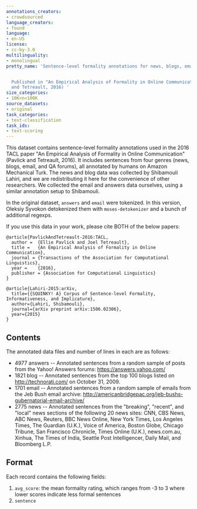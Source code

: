 ```yaml
---
annotations_creators:
- crowdsourced
language_creators:
- found
language:
- en-US
license:
- cc-by-3.0
multilinguality:
- monolingual
pretty_name: 'Sentence-level formality annotations for news, blogs, email and QA forums.


  Published in "An Empirical Analysis of Formality in Online Communication" (Pavlick
  and Tetreault, 2016) '
size_categories:
- 10K<n<100K
source_datasets:
- original
task_categories:
- text-classification
task_ids:
- text-scoring
---
```



This dataset contains sentence-level formality annotations used in the 2016
TACL paper "An Empirical Analysis of Formality in Online Communication"
(Pavlick and Tetreault, 2016). It includes sentences from four genres (news,
blogs, email, and QA forums), all annotated by humans on Amazon Mechanical
Turk. The news and blog data was collected by Shibamouli Lahiri, and we are
redistributing it here for the convenience of other researchers. We collected
the email and answers data ourselves, using a similar annotation setup to
Shibamouli.

In the original dataset, `answers` and `email` were tokenized. In this version,
Oleksiy Syvokon detokenized them with `moses-detokenizer` and a bunch of
additional regexps.

If you use this data in your work, please cite BOTH of the below papers:

```
@article{PavlickAndTetreault-2016:TACL,
  author =  {Ellie Pavlick and Joel Tetreault},
  title =   {An Empirical Analysis of Formality in Online Communication},
  journal = {Transactions of the Association for Computational Linguistics},
  year =    {2016},
  publisher = {Association for Computational Linguistics}
}

@article{Lahiri-2015:arXiv,
  title={{SQUINKY! A} Corpus of Sentence-level Formality, Informativeness, and Implicature},
  author={Lahiri, Shibamouli},
  journal={arXiv preprint arXiv:1506.02306},
  year={2015}
}
```

## Contents

The annotated data files and number of lines in each are as follows:

* 4977 answers -- Annotated sentences from a random sample of posts from the Yahoo! Answers forums: https://answers.yahoo.com/
* 1821 blog -- Annotated sentences from the top 100 blogs listed on http://technorati.com/ on October 31, 2009.
* 1701 email -- Annotated sentences from a random sample of emails from the Jeb Bush email archive: http://americanbridgepac.org/jeb-bushs-gubernatorial-email-archive/
* 2775 news -- Annotated sentences from the "breaking", "recent", and "local" news sections of the following 20 news sites: CNN, CBS News, ABC News, Reuters, BBC News Online, New York Times, Los Angeles Times, The Guardian (U.K.), Voice of America, Boston Globe, Chicago Tribune, San Francisco Chronicle, Times Online (U.K.), news.com.au, Xinhua, The Times of India, Seattle Post Intelligencer, Daily Mail, and Bloomberg L.P.  

## Format

Each record contains the following fields:

1. `avg_score`: the mean formality rating, which ranges from -3 to 3 where lower scores indicate less formal sentences
2. `sentence`
